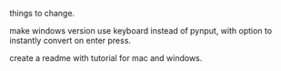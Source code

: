 things to change.

make windows version use keyboard instead of pynput, with option to instantly convert on enter press.

create a readme with tutorial for mac and windows.
